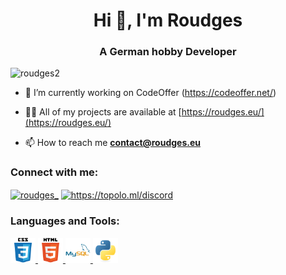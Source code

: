 <h1 align="center">Hi 👋, I'm Roudges</h1>
<h3 align="center">A German hobby Developer</h3>

<p align="left"> <img src="https://komarev.com/ghpvc/?username=roudges2&label=Profile%20views&color=0e75b6&style=flat" alt="roudges2" /> </p>

- 🔭 I’m currently working on CodeOffer (https://codeoffer.net/)

- 👨‍💻 All of my projects are available at [https://roudges.eu/](https://roudges.eu/)

- 📫 How to reach me **contact@roudges.eu**

<h3 align="left">Connect with me:</h3>
<p align="left">
<a href="https://www.youtube.com/c/roudges_" target="blank"><img align="center" src="https://raw.githubusercontent.com/rahuldkjain/github-profile-readme-generator/master/src/images/icons/Social/youtube.svg" alt="roudges_" height="30" width="40" /></a>
<a href="https://roudges.ga/discord" target="blank"><img align="center" src="https://raw.githubusercontent.com/rahuldkjain/github-profile-readme-generator/master/src/images/icons/Social/discord.svg" alt="https://topolo.ml/discord" height="30" width="40" /></a>
</p>

<h3 align="left">Languages and Tools:</h3>
<p align="left"> <a href="https://www.w3schools.com/css/" target="_blank" rel="noreferrer"> <img src="https://raw.githubusercontent.com/devicons/devicon/master/icons/css3/css3-original-wordmark.svg" alt="css3" width="40" height="40"/> </a> <a href="https://www.w3.org/html/" target="_blank" rel="noreferrer"> <img src="https://raw.githubusercontent.com/devicons/devicon/master/icons/html5/html5-original-wordmark.svg" alt="html5" width="40" height="40"/> </a> <a href="https://www.mysql.com/" target="_blank" rel="noreferrer"> <img src="https://raw.githubusercontent.com/devicons/devicon/master/icons/mysql/mysql-original-wordmark.svg" alt="mysql" width="40" height="40"/> </a> <a href="https://www.python.org" target="_blank" rel="noreferrer"> <img src="https://raw.githubusercontent.com/devicons/devicon/master/icons/python/python-original.svg" alt="python" width="40" height="40"/> </a></p>

